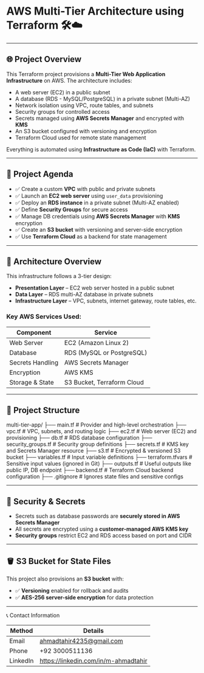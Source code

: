 
# **AWS Multi-Tier Architecture using Terraform 🛠️☁️**


---

## 🌐 **Project Overview**

This Terraform project provisions a **Multi-Tier Web Application Infrastructure** on AWS. The architecture includes:

- A web server (EC2) in a public subnet  
- A database (RDS - MySQL/PostgreSQL) in a private subnet (Multi-AZ)  
- Network isolation using VPC, route tables, and subnets  
- Security groups for controlled access  
- Secrets managed using **AWS Secrets Manager** and encrypted with **KMS**  
- An S3 bucket configured with versioning and encryption  
- Terraform Cloud used for remote state management  

Everything is automated using **Infrastructure as Code (IaC)** with Terraform.

---

## 📌 **Project Agenda**

- ✅ Create a custom **VPC** with public and private subnets  
- ✅ Launch an **EC2 web server** using `user_data` provisioning  
- ✅ Deploy an **RDS instance** in a private subnet (Multi-AZ enabled)  
- ✅ Define **Security Groups** for secure access  
- ✅ Manage DB credentials using **AWS Secrets Manager** with **KMS** encryption  
- ✅ Create an **S3 bucket** with versioning and server-side encryption  
- ✅ Use **Terraform Cloud** as a backend for state management  

---

## 🧱 **Architecture Overview**

This infrastructure follows a 3-tier design:

- **Presentation Layer** – EC2 web server hosted in a public subnet  
- **Data Layer** – RDS multi-AZ database in private subnets  
- **Infrastructure Layer** – VPC, subnets, internet gateway, route tables, etc.

### Key AWS Services Used:

| Component        | Service                     |
|------------------|-----------------------------|
| Web Server       | EC2 (Amazon Linux 2)        |
| Database         | RDS (MySQL or PostgreSQL)   |
| Secrets Handling | AWS Secrets Manager         |
| Encryption       | AWS KMS                     |
| Storage & State  | S3 Bucket, Terraform Cloud  |

---

## 📁 **Project Structure**
multi-tier-app/
├── main.tf # Provider and high-level orchestration
├── vpc.tf # VPC, subnets, and routing logic
├── ec2.tf # Web server (EC2) and provisioning
├── db.tf # RDS database configuration
├── security_groups.tf # Security group definitions
├── secrets.tf # KMS key and Secrets Manager resource
├── s3.tf # Encrypted & versioned S3 bucket
├── variables.tf # Input variable definitions
├── terraform.tfvars # Sensitive input values (ignored in Git)
├── outputs.tf # Useful outputs like public IP, DB endpoint
├── backend.tf # Terraform Cloud backend configuration
├── .gitignore # Ignores state files and sensitive configs


---

## 🔐 **Security & Secrets**

- Secrets such as database passwords are **securely stored in AWS Secrets Manager**  
- All secrets are encrypted using a **customer-managed AWS KMS key**  
- **Security groups** restrict EC2 and RDS access based on port and CIDR

---

## 🪣 **S3 Bucket for State Files**

This project also provisions an **S3 bucket** with:

- ✅ **Versioning** enabled for rollback and audits  
- ✅ **AES-256 server-side encryption** for data protection

---

📞 Contact Information

| **Method** | **Details**                  |
|------------|------------------------------|
| Email      | ahmadtahir4235@gmail.com     |
| Phone      | +92 3000511136               |
| LinkedIn   | https://linkedin.com/in/m-ahmadtahir |
